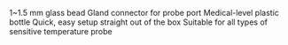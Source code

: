 1~1.5 mm glass bead
Gland connector for probe port
Medical-level plastic bottle
Quick, easy setup straight out of the box
Suitable for all types of sensitive temperature probe
